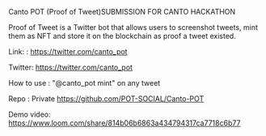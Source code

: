 Canto POT (Proof of Tweet)SUBMISSION FOR CANTO HACKATHON

Proof of Tweet is a Twitter bot that allows users to screenshot tweets, mint them as NFT and store it on the blockchain as proof a tweet existed.

Link:  : https://twitter.com/canto_pot

Twitter: https://twitter.com/canto_pot

How to use : "@canto_pot mint" on any tweet


Repo : Private https://github.com/POT-SOCIAL/Canto-POT

Demo video: https://www.loom.com/share/814b06b6863a434794317ca7718c6b77
